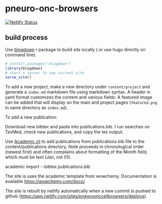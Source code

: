 # pneuro-onc-browsers

[![Netlify Status](https://api.netlify.com/api/v1/badges/697ec00f-e36f-4d4f-a3ac-218d14409d3b/deploy-status)](https://app.netlify.com/sites/pneuroonccellbrowsers/deploys)

## build process

Use [blogdown](https://pkgs.rstudio.com/blogdown/) r package to build site locally ( or use hugo directly on command line). 


```r
# install.packages('blogdown')
library(blogdown)
# start a server to see current site
serve_site()
```

To add a new project, make a new directory under `content/project` and generate a 
`index.md` markdown file using markdown syntax. A header in yaml format customizes the content and various fields. A featured image can be added that will display on the main and project pages (`featured.png` in same directory as `index.md`). 


To add a new publication:

Download new bibtex and paste into publications.bib. I run searches on TexMed, check new publications, and copy the tex output.

Use [Academic cli](https://github.com/wowchemy/hugo-academic-cli) to add publications from publications.bib file to the content/publications directory. Note proceeds in chronological order (newest first) and often complains about formatting of the Month field, which must be text (Jan, not 01).

academic import --bibtex publications.bib

The site is uses the academic template from wowchemy. Documentation is available https://wowchemy.com/docs/. 

The site is rebuilt by netlify automatically when a new commit is pushed to github (https://app.netlify.com/sites/pneuroonccellbrowsers/deploys).

